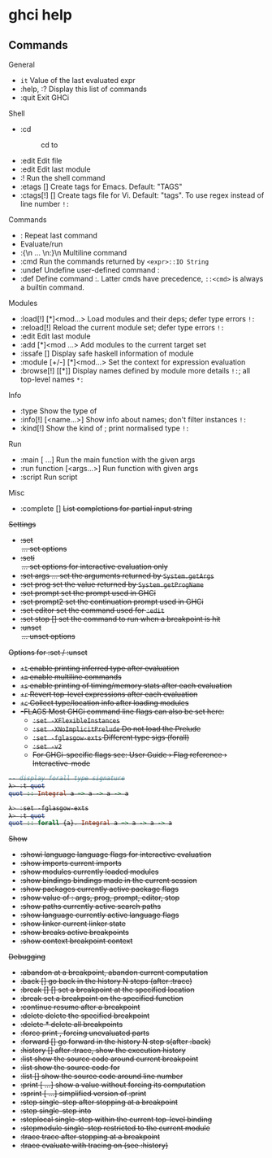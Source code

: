 # ghci help

## Commands

General
* `it`          Value of the last evaluated expr
* :help, :?     Display this list of commands
* :quit         Exit GHCi

Shell
* :cd <dir>          cd to <dir>
* :edit <file>       Edit file
* :edit              Edit last module
* :!<cmd>            Run the shell command <cmd>
* :etags [<file>]    Create tags <file> for Emacs. Default: "TAGS"
* :ctags[!] [<file>] Create tags file <file> for Vi. Default: "tags".
  To use regex instead of line number `!:`

Commands
* :                  Repeat last command
* <stmnt>            Evaluate/run <stmnt>
* :{\n ... \n:}\n    Multiline command
* :cmd <expr>        Run the commands returned by `<expr>::IO String`
* :undef <cmd>       Undefine user-defined command :<cmd>
* :def <cmd> <expr>  Define command :<cmd>. 
  Latter cmds have precedence, `::<cmd>` is always a builtin command.

Modules
* :load[!] [*]<mod...>   Load modules and their deps; defer type errors `!:`
* :reload[!]             Reload the current module set; defer type errors `!:`
* :edit                  Edit last module
* :add [*]<mod ...>      Add modules to the current target set
* :issafe [<mod>]           Display safe haskell information of module
* :module [+/-] [*]<mod...> Set the context for expression evaluation
* :browse[!] [[*]<mod>]     Display names defined by module
        more details `!:`;  all top-level names `*:`

Info
* :type <expr>          Show the type of <expr>
* :info[!] [<name...>]  Show info about names; don't filter instances `!:`
* :kind[!] <type>       Show the kind of <type>; print normalised type `!:`

Run
* :main [<args> ...]         Run the main function with the given args
* :run function [<args...>]  Run function with given args
* :script <file>             Run script <file>

Misc
* :complete <dom> [<rng>] <s>  List completions for partial input string

Settings
* :set <option> ...           set options
* :seti <option> ...          set options for interactive evaluation only
* :set args <arg> ...         set the arguments returned by `System.getArgs`
* :set prog <progname>        set the value returned by `System.getProgName`
* :set prompt <prompt>        set the prompt used in GHCi
* :set prompt2 <prompt>       set the continuation prompt used in GHCi
* :set editor <cmd>           set the command used for `:edit`
* :set stop [<n>] <cmd>       set the command to run when a breakpoint is hit
* :unset <option> ...         unset options

Options for :set / :unset
* `+t`  enable printing inferred type after evaluation
* `+m`  enable multiline commands
* `+s`  enable printing of timing/memory stats after each evaluation
* `+r`     Revert top-level expressions after each evaluation
* `+c`     Collect type/location info after loading modules
* -FLAGS   Most GHCi command line flags can also be set here:
  - `:set -XFlexibleInstances`
  - `:set -XNoImplicitPrelude`  Do not load the Prelude
  - `:set -fglasgow-exts`       Different type sigs (forall)
  - `:set -v2`
  - For GHCi-specific flags see: User Guide › Flag reference › Interactive-mode


```hs
-- display forall type signature
λ> :t quot
quot :: Integral a => a -> a -> a

λ> :set -fglasgow-exts
λ> :t quot
quot :: forall {a}. Integral a => a -> a -> a
```

Show
* :showi language   language flags for interactive evaluation
* :show imports     current imports
* :show modules     currently loaded modules
* :show bindings    bindings made in the current session
* :show packages    currently active package flags
* :show <setting>   value of <setting>: args, prog, prompt, editor, stop
* :show paths       currently active search paths
* :show language    currently active language flags
* :show linker      current linker state
* :show breaks      active breakpoints
* :show context     breakpoint context


Debugging
* :abandon                    at a breakpoint, abandon current computation
* :back [<n>]                 go back in the history N steps (after :trace)
* :break [<mod>] <l> [<col>]  set a breakpoint at the specified location
* :break <name>               set a breakpoint on the specified function
* :continue                   resume after a breakpoint
* :delete <number>            delete the specified breakpoint
* :delete *                   delete all breakpoints
* :force <expr>               print <expr>, forcing unevaluated parts
* :forward [<n>]              go forward in the history N step s(after :back)
* :history [<n>]              after :trace, show the execution history
* :list                       show the source code around current breakpoint
* :list <identifier>          show the source code for <identifier>
* :list [<module>] <line>     show the source code around line number <line>
* :print [<name> ...]         show a value without forcing its computation
* :sprint [<name> ...]        simplified version of :print
* :step                       single-step after stopping at a breakpoint
* :step <expr>                single-step into <expr>
* :steplocal                  single-step within the current top-level binding
* :stepmodule                 single-step restricted to the current module
* :trace                      trace after stopping at a breakpoint
* :trace <expr>               evaluate <expr> with tracing on (see :history)

